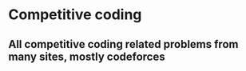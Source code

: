 # Competitive coding
## All competitive coding related problems from many sites, mostly codeforces 
